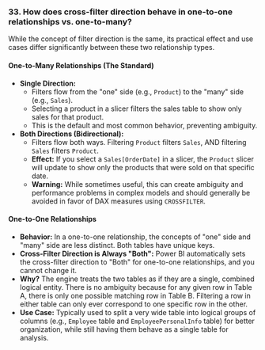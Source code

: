 ### 33. How does **cross-filter direction** behave in one-to-one relationships vs. one-to-many?

While the concept of filter direction is the same, its practical effect and use cases differ significantly between these two relationship types.

#### One-to-Many Relationships (The Standard)
*   **Single Direction:**
    *   Filters flow from the "one" side (e.g., `Product`) to the "many" side (e.g., `Sales`).
    *   Selecting a product in a slicer filters the sales table to show only sales for that product.
    *   This is the default and most common behavior, preventing ambiguity.
*   **Both Directions (Bidirectional):**
    *   Filters flow both ways. Filtering `Product` filters `Sales`, AND filtering `Sales` filters `Product`.
    *   **Effect:** If you select a `Sales[OrderDate]` in a slicer, the `Product` slicer will update to show only the products that were sold on that specific date.
    *   **Warning:** While sometimes useful, this can create ambiguity and performance problems in complex models and should generally be avoided in favor of DAX measures using `CROSSFILTER`.

#### One-to-One Relationships
*   **Behavior:** In a one-to-one relationship, the concepts of "one" side and "many" side are less distinct. Both tables have unique keys.
*   **Cross-Filter Direction is Always "Both":** Power BI automatically sets the cross-filter direction to "Both" for one-to-one relationships, and you cannot change it.
*   **Why?** The engine treats the two tables as if they are a single, combined logical entity. There is no ambiguity because for any given row in Table A, there is only one possible matching row in Table B. Filtering a row in either table can only ever correspond to one specific row in the other.
*   **Use Case:** Typically used to split a very wide table into logical groups of columns (e.g., `Employee` table and `EmployeePersonalInfo` table) for better organization, while still having them behave as a single table for analysis.
